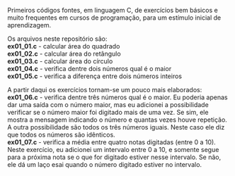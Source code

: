 Primeiros códigos fontes, em linguagem C, de exercícios bem básicos e muito frequentes em cursos de programação, para um estímulo inicial de aprendizagem. 
<p>
Os arquivos neste repositório são:<br>
<b>ex01_01.c</b> - calcular área do quadrado<br>
<b>ex01_02.c</b> - calcular área do retângulo<br>
<b>ex01_03.c</b> - calcular área do círculo<br>
<b>ex01_04.c</b> - verifica dentre dois números qual é o maior<br>
<b>ex01_05.c</b> - verifica a diferença entre dois números inteiros
<p>
A partir daqui os exercícios tornam-se um pouco mais elaborados:<br>  
<b>ex01_06.c</b> - verifica dentre três números qual é o maior. Eu poderia apenas dar uma saída com o número maior, mas eu adicionei a possibilidade verificar se o número maior foi digitado mais de uma vez. Se sim, ele mostra a mensagem indicando o número e quantas vezes houve repetição. A outra possibilidade são todos os três números iguais. Neste caso ele diz que todos os números são idênticos.<br>
<b>ex01_07.c</b> - verifica a média entre quatro notas digitadas (entre 0 a 10). Neste exercício, eu adicionei um intervalo entre 0 a 10, e somente segue para a próxima nota se o que for digitado estiver nesse intervalo. Se não, ele dá um laço esai quando o número digitado estiver no intervalo.<br>
